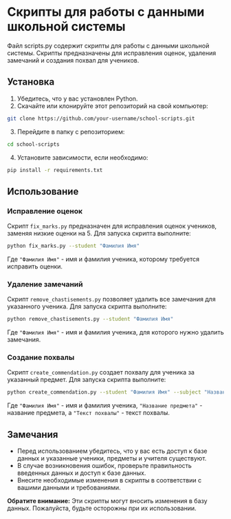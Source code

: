 # Скрипты для работы с данными школьной системы

Файл scripts.py содержит скрипты для работы с данными школьной системы. Скрипты предназначены для исправления оценок, удаления замечаний и создания похвал для учеников.

## Установка

1. Убедитесь, что у вас установлен Python.
2. Скачайте или клонируйте этот репозиторий на свой компьютер:

```bash
git clone https://github.com/your-username/school-scripts.git
```

3. Перейдите в папку с репозиторием:

```bash
cd school-scripts
```

4. Установите зависимости, если необходимо:

```bash
pip install -r requirements.txt
```

## Использование

### Исправление оценок

Скрипт `fix_marks.py` предназначен для исправления оценок учеников, заменяя низкие оценки на 5. Для запуска скрипта выполните:

```bash
python fix_marks.py --student "Фамилия Имя" 
```

Где `"Фамилия Имя"` - имя и фамилия ученика, которому требуется исправить оценки.

### Удаление замечаний

Скрипт `remove_chastisements.py` позволяет удалить все замечания для указанного ученика. Для запуска скрипта выполните:

```bash
python remove_chastisements.py --student "Фамилия Имя" 
```

Где `"Фамилия Имя"` - имя и фамилия ученика, для которого нужно удалить замечания.

### Создание похвалы

Скрипт `create_commendation.py` создает похвалу для ученика за указанный предмет. Для запуска скрипта выполните:

```bash
python create_commendation.py --student "Фамилия Имя" --subject "Название предмета" --text "Текст похвалы"
```

Где `"Фамилия Имя"` - имя и фамилия ученика, `"Название предмета"` - название предмета, а `"Текст похвалы"` - текст похвалы.

## Замечания

- Перед использованием убедитесь, что у вас есть доступ к базе данных и указанные ученики, предметы и учителя существуют.
- В случае возникновения ошибок, проверьте правильность введенных данных и доступ к базе данных.
- Внесите необходимые изменения в скрипты в соответствии с вашими данными и требованиями.

**Обратите внимание:** Эти скрипты могут вносить изменения в базу данных. Пожалуйста, будьте осторожны при их использовании.
